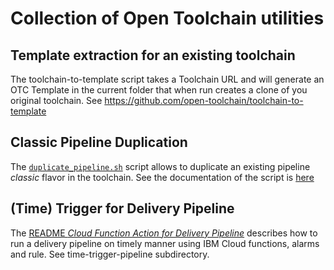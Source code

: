 # Collection of Open Toolchain utilities

## Template extraction for an existing toolchain
The toolchain-to-template script takes a Toolchain URL and will generate an OTC Template in the current folder that when run creates a clone of you original toolchain.
See https://github.com/open-toolchain/toolchain-to-template

## Classic Pipeline Duplication
The [`duplicate_pipeline.sh`](duplicate_pipeline.sh) script allows to duplicate an existing pipeline _classic_ flavor in the toolchain. See the documentation of the script is [here](duplicate_pipeline_README.md)

## (Time) Trigger for Delivery Pipeline
The [README _Cloud Function Action for Delivery Pipeline_](time-trigger-pipeline/README.md) describes how to run a delivery pipeline on timely manner using IBM Cloud functions, alarms and rule.
See time-trigger-pipeline subdirectory.